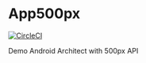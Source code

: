 # App500px

[![CircleCI](https://circleci.com/gh/thphuc/App500px/tree/master.svg?style=svg)](https://circleci.com/gh/thphuc/App500px/tree/master)

Demo Android Architect with 500px API 
